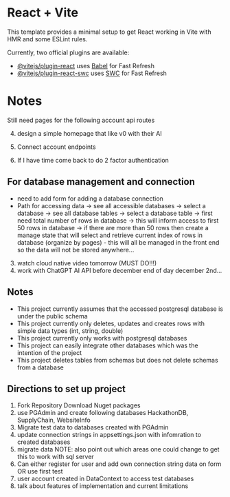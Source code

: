 # React + Vite

This template provides a minimal setup to get React working in Vite with HMR and some ESLint rules.

Currently, two official plugins are available:

- [@vitejs/plugin-react](https://github.com/vitejs/vite-plugin-react/blob/main/packages/plugin-react/README.md) uses [Babel](https://babeljs.io/) for Fast Refresh
- [@vitejs/plugin-react-swc](https://github.com/vitejs/vite-plugin-react-swc) uses [SWC](https://swc.rs/) for Fast Refresh


# Notes

Still need pages for the following account api routes

4. design a simple homepage that like v0 with their AI
5. Connect account endpoints

6. If I have time come back to do 2 factor authentication

## For database management and connection
- need to add form for adding a database connection
- Path for accessing data
    -> see all accessible databases
    -> select a database
    -> see all database tables
    -> select a database table
    -> first need total number of rows in database
        -> this will inform access to first 50 rows in database
        -> if there are more than 50 rows then create a manage state that will select and retrieve current index of rows in database (organize by pages) - this will all be managed in the front end so the data will not be stored anywhere...

3. watch cloud native video tomorrow (MUST DO!!!)
4. work with ChatGPT AI API before december end of day december 2nd...


## Notes
- This project currently assumes that the accessed postgresql database is under the public schema
- This project currently only deletes, updates and creates rows with simple data types (int, string, double)
- This project currently only works with postgresql databases
- This project can easily integrate other databases which was the intention of the project
- This project deletes tables from schemas but does not delete schemas from a database

## Directions to set up project
1. Fork Repository
Download Nuget packages
2. use PGAdmin and create following databases HackathonDB, SupplyChain, WebsiteInfo
3. Migrate test data to databases created with PGAdmin
4. update connection strings in appsettings.json with infomration to created databases
5. migrate data
NOTE: also point out which areas one could change to get this to work with sql server
6. Can either register for user and add own connection string data on form OR use first test 
7. user account created in DataContext to access test databases
8. talk about features of implementation and current limitations